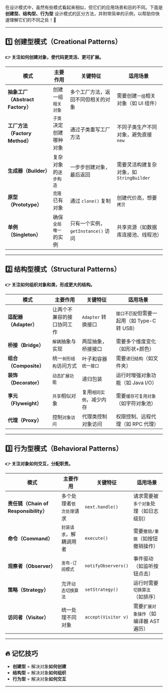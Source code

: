 在设计模式中，虽然有些模式看起来相似，但它们的应用场景和目的不同。下面是 **创建型、结构型、行为型**
设计模式的区分方法，并附带简单的示例，以帮助你快速理解它们的不同之处！🚀

---

## **1️⃣ 创建型模式（Creational Patterns）**

**👉 关注如何创建对象，使代码更灵活、更可扩展。**

| 模式                         | 主要作用         | 关键特征                      | 适用场景                         |
|----------------------------|--------------|---------------------------|------------------------------|
| **抽象工厂（Abstract Factory）** | 创建一组`相关对象`   | 多个工厂方法，返回不同但相关的对象         | 需要创建`一组`相关对象（如 UI 组件）        |
| **工厂方法（Factory Method）**   | `子类`决定创建哪种对象 | 通过子类重写工厂方法                | 不同子类生产不同对象，避免直接 `new`        |
| **生成器（Builder）**           | 复杂对象的`逐步构造`  | 一步步创建对象，最后返回              | 需要灵活构建复杂对象，如 `StringBuilder` |
| **原型（Prototype）**          | `克隆`已有对象     | 通过 `clone()` 复制           | 创建代价高，想要`拷贝`                 |
| **单例（Singleton）**          | 确保`全局唯一`的实例  | 只有一个实例，`getInstance()` 访问 | 共享资源（如数据库连接池、线程池）            |

---

## **2️⃣ 结构型模式（Structural Patterns）**

**👉 关注如何组织对象和类，形成更大的结构。**

| 模式                | 主要作用          | 关键特征           | 适用场景                          |
|-------------------|---------------|----------------|-------------------------------|
| **适配器（Adapter）**  | 让两个不兼容的接口协同工作 | `Adapter` 转换接口 | `接口不匹配`但需要一起用（如 Type-C 转 USB） |
| **桥接（Bridge）**    | `解耦`抽象与实现     | 两层抽象，桥接接口      | 需要多个维度变化（如形状+颜色）              |
| **组合（Composite）** | 统一`树形结构`访问方式  | 叶子和容器`统一接口`    | 需要`递归结构`（如文件夹）                |
| **装饰（Decorator）** | `动态扩展功能`      | 递归包装           | 运行时增强对象功能（如 Java I/O）         |
| **享元（Flyweight）** | `共享`相似对象      | 复用`相同实例`，减少内存  | 需要`缓存可复用对象`（如字符对象池）           |
| **代理（Proxy）**     | 控制`对象访问`      | 代理类控制对象访问      | 权限控制、远程代理（如 RPC 代理）           |

---

## **3️⃣ 行为型模式（Behavioral Patterns）**

**👉 关注对象如何交互，分配职责。**

| 模式                               | 主要作用          | 关键特征                | 适用场景                    |
|----------------------------------|---------------|---------------------|-------------------------|
| **责任链（Chain of Responsibility）** | 多个处理者`依次处理`请求 | `next.handle()`     | 请求需要被`多个对象`处理（如日志级别）    |
| **命令（Command）**                  | `封装请求`，解耦调用者  | `execute()`         | 需要`撤销/重做`（如按钮撤销操作）      |
| **观察者（Observer）**                | `发布-订阅模式`     | `notifyObservers()` | 事件驱动（如监听按钮点击）           |
| **策略（Strategy）**                 | 允许`动态切换算法`    | `setStrategy()`     | 运行时需要`切换算法`（如排序）        |
| **访问者（Visitor）**                 | 统一处理不同对象      | `accept(Visitor v)` | 需要`扩展对象操作`（如编译器 AST 遍历） |

---

## **🔥 记忆技巧**

- **创建型** = 解决对象**如何创建**
- **结构型** = 解决对象**如何组织**
- **行为型** = 解决对象**如何交互**

---
